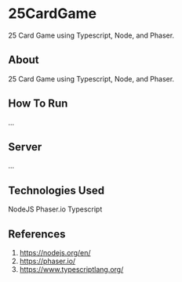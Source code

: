 # 25CardGame
25 Card Game using Typescript, Node, and Phaser.

## About
25 Card Game using Typescript, Node, and Phaser.

## How To Run 
...

## Server
...

## Technologies Used
NodeJS
Phaser.io
Typescript

## References
1. https://nodejs.org/en/
2. https://phaser.io/
3. https://www.typescriptlang.org/
